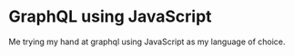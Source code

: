 # GraphQL using JavaScript

Me trying my hand at graphql using JavaScript as my language of choice.
